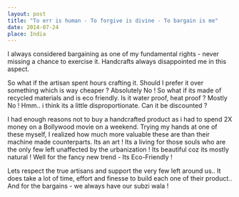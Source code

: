 ```yaml
---
layout: post
title: "To err is human - To forgive is divine - To bargain is me"
date: 2014-07-24
place: India
---
```


I always considered bargaining as one of my fundamental rights - never missing a chance to exercise it. Handcrafts always disappointed me in this aspect.

So what if the artisan spent hours crafting it. Should I prefer it over something which is way cheaper ? Absolutely No !
So what if its made of recycled materials and is eco friendly. Is it water proof, heat proof ? Mostly No !
Hmm.. i think its a little disproportionate. Can it be discounted ?

I had enough reasons not to buy a handcrafted product as i had to spend 2X money on a Bollywood movie on a weekend. Trying my hands at one of these myself, I realized how much more valuable these are than their machine made counterparts. Its an art !  Its a living for those souls who are the only few left unaffected by the urbanization ! Its beautiful coz its mostly natural ! Well for the fancy new trend - Its Eco-Friendly ! 

Lets respect the true artisans and support the very few left around us.. It does take a lot of time, effort and finesse to build each one of their product.. And for the bargains - we always have our subzi wala !
